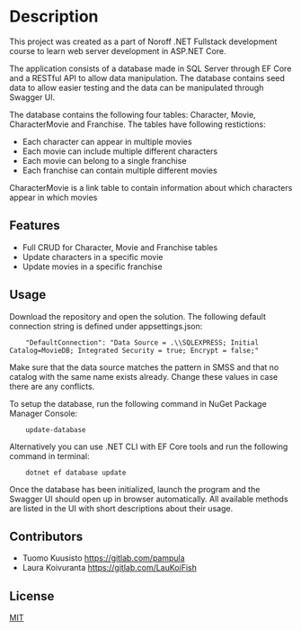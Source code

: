 # Description
This project was created as a part of Noroff .NET Fullstack development course to learn web server development in ASP.NET Core.

The application consists of a database made in SQL Server through EF Core and a RESTful API to allow data manipulation. The database contains seed data to allow easier testing and the data can be manipulated through Swagger UI.

The database contains the following four tables: Character, Movie, CharacterMovie and Franchise.
The tables have following restictions:
- Each character can appear in multiple movies
- Each movie can include multiple different characters
- Each movie can belong to a single franchise
- Each franchise can contain multiple different movies

CharacterMovie is a link table to contain information about which characters appear in which movies

## Features
- Full CRUD for Character, Movie and Franchise tables
- Update characters in a specific movie
- Update movies in a specific franchise

## Usage
Download the repository and open the solution. The following default connection string is defined under appsettings.json:
```
    "DefaultConnection": "Data Source = .\\SQLEXPRESS; Initial Catalog=MovieDB; Integrated Security = true; Encrypt = false;"
```
Make sure that the data source matches the pattern in SMSS and that no catalog with the same name exists already. Change these values in case there are any conflicts.

To setup the database, run the following command in NuGet Package Manager Console:
```
    update-database
```

Alternatively you can use .NET CLI with EF Core tools and run the following command in terminal:
```
    dotnet ef database update
```

Once the database has been initialized, launch the program and the Swagger UI should open up in browser automatically. All available methods are listed in the UI with short descriptions about their usage. 

## Contributors
- Tuomo Kuusisto https://gitlab.com/pampula
- Laura Koivuranta https://gitlab.com/LauKoiFish


## License
[MIT](https://choosealicense.com/licenses/mit/)
